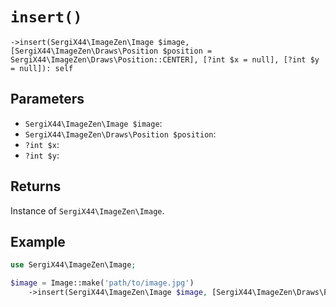 # `insert()`

```
->insert(SergiX44\ImageZen\Image $image, [SergiX44\ImageZen\Draws\Position $position = SergiX44\ImageZen\Draws\Position::CENTER], [?int $x = null], [?int $y = null]): self
```
## Parameters

- `SergiX44\ImageZen\Image $image`: 
- `SergiX44\ImageZen\Draws\Position $position`: 
- `?int $x`: 
- `?int $y`: 


## Returns

Instance of `SergiX44\ImageZen\Image`.

## Example

```php
use SergiX44\ImageZen\Image;

$image = Image::make('path/to/image.jpg')
    ->insert(SergiX44\ImageZen\Image $image, [SergiX44\ImageZen\Draws\Position $position = SergiX44\ImageZen\Draws\Position::CENTER], [?int $x = null], [?int $y = null]);

```

